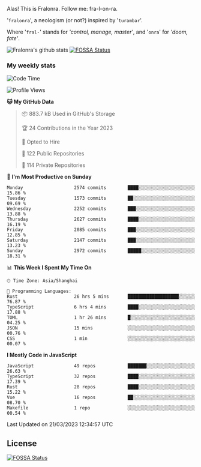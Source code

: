 Alas! This is Fralonra. Follow me: fra-l-on-ra.

'`fralonra`', a neologism (or not?) inspired by '`turambar`'.

Where '`fral-`' stands for *'control, manage, master'*, and '`onra`' for *'doom, fate'*.

![Fralonra's github stats](https://github-readme-stats.vercel.app/api?username=fralonra)
[![FOSSA Status](https://app.fossa.com/api/projects/git%2Bgithub.com%2Ffralonra%2Ffralonra.svg?type=shield)](https://app.fossa.com/projects/git%2Bgithub.com%2Ffralonra%2Ffralonra?ref=badge_shield)

### My weekly stats

<!--START_SECTION:waka-->
![Code Time](http://img.shields.io/badge/Code%20Time-3%2C203%20hrs%2026%20mins-blue)

![Profile Views](http://img.shields.io/badge/Profile%20Views-8-blue)

**🐱 My GitHub Data** 

> 📦 883.7 kB Used in GitHub's Storage 
 > 
> 🏆 24 Contributions in the Year 2023
 > 
> 💼 Opted to Hire
 > 
> 📜 122 Public Repositories 
 > 
> 🔑 114 Private Repositories 
 > 
📅 **I'm Most Productive on Sunday** 

```text
Monday                   2574 commits        ████░░░░░░░░░░░░░░░░░░░░░   15.86 % 
Tuesday                  1573 commits        ██░░░░░░░░░░░░░░░░░░░░░░░   09.69 % 
Wednesday                2252 commits        ███░░░░░░░░░░░░░░░░░░░░░░   13.88 % 
Thursday                 2627 commits        ████░░░░░░░░░░░░░░░░░░░░░   16.19 % 
Friday                   2085 commits        ███░░░░░░░░░░░░░░░░░░░░░░   12.85 % 
Saturday                 2147 commits        ███░░░░░░░░░░░░░░░░░░░░░░   13.23 % 
Sunday                   2972 commits        █████░░░░░░░░░░░░░░░░░░░░   18.31 % 
```


📊 **This Week I Spent My Time On** 

```text
🕑︎ Time Zone: Asia/Shanghai

💬 Programming Languages: 
Rust                     26 hrs 5 mins       ███████████████████░░░░░░   76.87 % 
TypeScript               6 hrs 4 mins        ████░░░░░░░░░░░░░░░░░░░░░   17.88 % 
TOML                     1 hr 26 mins        █░░░░░░░░░░░░░░░░░░░░░░░░   04.25 % 
JSON                     15 mins             ░░░░░░░░░░░░░░░░░░░░░░░░░   00.76 % 
CSS                      1 min               ░░░░░░░░░░░░░░░░░░░░░░░░░   00.07 % 
```

**I Mostly Code in JavaScript** 

```text
JavaScript               49 repos            ███████░░░░░░░░░░░░░░░░░░   26.63 % 
TypeScript               32 repos            ████░░░░░░░░░░░░░░░░░░░░░   17.39 % 
Rust                     28 repos            ████░░░░░░░░░░░░░░░░░░░░░   15.22 % 
Vue                      16 repos            ██░░░░░░░░░░░░░░░░░░░░░░░   08.70 % 
Makefile                 1 repo              ░░░░░░░░░░░░░░░░░░░░░░░░░   00.54 % 
```




 Last Updated on 21/03/2023 12:34:57 UTC
<!--END_SECTION:waka-->

## License
[![FOSSA Status](https://app.fossa.com/api/projects/git%2Bgithub.com%2Ffralonra%2Ffralonra.svg?type=large)](https://app.fossa.com/projects/git%2Bgithub.com%2Ffralonra%2Ffralonra?ref=badge_large)